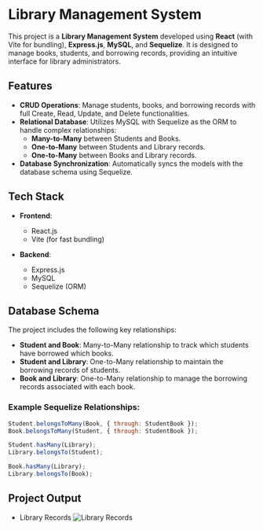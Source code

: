 # Library Management System

This project is a **Library Management System** developed using **React** (with Vite for bundling), **Express.js**, **MySQL**, and **Sequelize**. It is designed to manage books, students, and borrowing records, providing an intuitive interface for library administrators.

## Features

- **CRUD Operations**: Manage students, books, and borrowing records with full Create, Read, Update, and Delete functionalities.
- **Relational Database**: Utilizes MySQL with Sequelize as the ORM to handle complex relationships:
  - **Many-to-Many** between Students and Books.
  - **One-to-Many** between Students and Library records.
  - **One-to-Many** between Books and Library records.
- **Database Synchronization**: Automatically syncs the models with the database schema using Sequelize.

## Tech Stack

- **Frontend**:
  - React.js
  - Vite (for fast bundling)

- **Backend**:
  - Express.js
  - MySQL
  - Sequelize (ORM)

## Database Schema

The project includes the following key relationships:

- **Student and Book**: Many-to-Many relationship to track which students have borrowed which books.
- **Student and Library**: One-to-Many relationship to maintain the borrowing records of students.
- **Book and Library**: One-to-Many relationship to manage the borrowing records associated with each book.

### Example Sequelize Relationships:

```javascript
Student.belongsToMany(Book, { through: StudentBook });
Book.belongsToMany(Student, { through: StudentBook });

Student.hasMany(Library);
Library.belongsTo(Student);

Book.hasMany(Library);
Library.belongsTo(Book);
```

## Project Output

- Library Records ![Library Records](https://i.imgur.com/Ovfd4zy.png)
